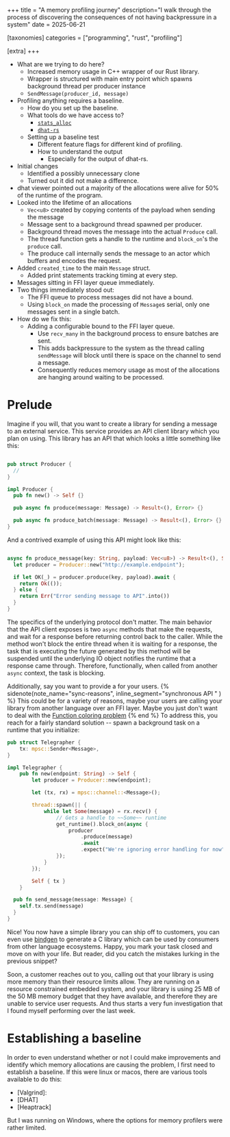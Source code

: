 +++
title = "A memory profiling journey"
description="I walk through the process of discovering the consequences of not having backpressure in a system"
date = 2025-06-21

[taxonomies]
categories = ["programming", "rust", "profiling"]

[extra]
+++

- What are we trying to do here?
  - Increased memory usage in C++ wrapper of our Rust library.
  - Wrapper is structured with main entry point which spawns background thread per producer instance
  - `SendMessage(producer_id, message)`
- Profiling anything requires a baseline.
  - How do you set up the baseline.
  - What tools do we have access to?
    - [`stats_alloc`](https://docs.rs/stats_alloc/latest/stats_alloc/)
    - [`dhat-rs`](https://docs.rs/dhat/latest/dhat/)
  - Setting up a baseline test
    - Different feature flags for different kind of profiling.
    - How to understand the output
      - Especially for the output of dhat-rs.
- Initial changes
  - Identified a possibly unnecessary clone
  - Turned out it did not make a difference.
- dhat viewer pointed out a majority of the allocations were alive for 50% of the runtime of the program.
- Looked into the lifetime of an allocations 
  - `Vec<u8>` created by copying contents of the payload when sending the message
  - Message sent to a background thread spawned per producer.
  - Background thread moves the message into the actual `Produce` call.
  - The thread function gets a handle to the runtime and `block_on`'s the `produce` call.
  - The produce call internally sends the message to an actor which buffers and encodes the request.
- Added `created_time` to the main `Message` struct.
  - Added print statements tracking timing at every step.
- Messages sitting in FFI layer queue immediately.
- Two things immediately stood out:
  - The FFI queue to process messages did not have a bound.
  - Using `block_on` made the processing of `Message`s serial, only one messages sent in a single batch.
- How do we fix this:
  - Adding a configurable bound to the FFI layer queue.
    - Use `recv_many` in the background process to ensure batches are sent.
    - This adds backpressure to the system as the thread calling `sendMessage` will block until there is space on the channel to send a message.
    - Consequently reduces memory usage as most of the allocations are hanging around waiting to be processed.


# Prelude

Imagine if you will, that you want to create a library for sending a message to an external service. This service provides an API client library which you plan on using. This library has an API that which looks a little something like this:

```rust

pub struct Producer {
  //
}

impl Producer {
  pub fn new() -> Self {}

  pub async fn produce(message: Message) -> Result<(), Error> {}

  pub async fn produce_batch(message: Message) -> Result<(), Error> {}
}
```

And a contrived example of using this API might look like this:

```rust

async fn produce_message(key: String, payload: Vec<u8>) -> Result<(), String> {
  let producer = Producer::new("http://example.endpoint");

  if let OK(_) = producer.produce(key, payload).await {
    return Ok(());
  } else {
    return Err("Error sending message to API".into())
  }
}
```

The specifics of the underlying protocol don't matter. The main behavior that the API client exposes is two `async` methods that make the requests, and wait for a response before returning control back to the caller. While the method won't block the entire thread when it is waiting for a response, the task that is executing the future generated by this method will be suspended until the underlying IO object notifies the runtime that a response came through. Therefore, functionally, when called from another `async` context, the task is blocking.

Additionally, say you want to provide a for your users.
{% sidenote(note_name="sync-reasons", inline_segment="synchronous API " ) %}
    This could be for a variety of reasons, maybe your users are calling your library from another language over an FFI layer. Maybe you just don't want to deal with the <a href="https://journal.stuffwithstuff.com/2015/02/01/what-color-is-your-function/">Function coloring problem</a>
{% end %}
To address this, you reach for a fairly standard solution -- spawn a background task on a runtime that you initialize:

```rust
pub struct Telegrapher {
    tx: mpsc::Sender<Message>,
}

impl Telegrapher {
    pub fn new(endpoint: String) -> Self {
        let producer = Producer::new(endpoint);

        let (tx, rx) = mpsc::channel::<Message>();

        thread::spawn(|| {
            while let Some(message) = rx.recv() {
                // Gets a handle to ~~Some~~ runtime
                get_runtime().block_on(async {
                    producer
                        .produce(message)
                        .await
                        .expect("We're ignoring error handling for now");
                });
            }
        });

        Self { tx }
    }

  pub fn send_message(message: Message) {
    self.tx.send(message)
  }
}

```

Nice! You now have a simple library you can ship off to customers, you can even use [bindgen][bindgen] to generate a C library which can be used by consumers from other language ecosystems. Happy, you mark your task closed and move on with your life. But reader, did you catch the mistakes lurking in the previous snippet?

Soon, a customer reaches out to you, calling out that your library is using more memory than their resource limits allow. They are running on a resource constrained embedded system, and your library is using 25 MB of the 50 MB memory budget that they have available, and therefore they are unable to service user requests. And thus starts a very fun investigation that I found myself performing over the last week.

[bindgen]: https://github.com/rust-lang/rust-bindgen

# Establishing a baseline

In order to even understand whether or not I could make improvements and identify which memory allocations are causing the problem, I first need to establish a baseline. If this were linux or macos, there are various tools available to do this:

- [Valgrind]: 
- [DHAT]
- [Heaptrack]

But I was running on Windows, where the options for memory profilers were rather limited.
